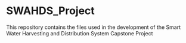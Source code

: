 # SWAHDS_Project
This repository contains the files used in the development of the Smart Water Harvesting and Distribution System Capstone Project
